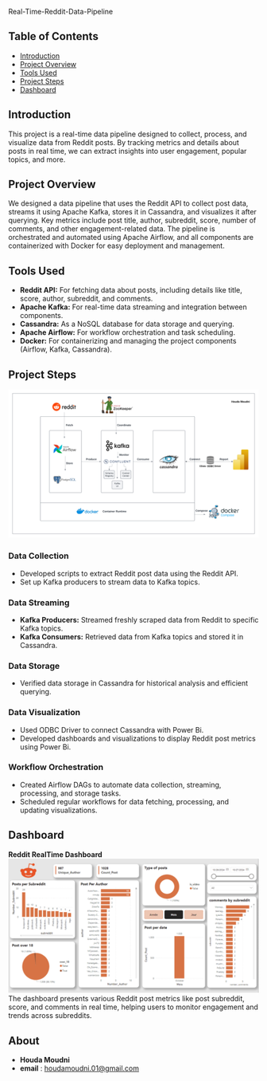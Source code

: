 Real-Time-Reddit-Data-Pipeline

## Table of Contents
- [Introduction](#introduction)
- [Project Overview](#project-overview)
- [Tools Used](#tools-used)
- [Project Steps](#project-steps)
- [Dashboard](#dashboard)

## Introduction
This project is a real-time data pipeline designed to collect, process, and visualize data from Reddit posts. By tracking metrics and details about posts in real time, we can extract insights into user engagement, popular topics, and more. 

## Project Overview
We designed a data pipeline that uses the Reddit API to collect post data, streams it using Apache Kafka, stores it in Cassandra, and visualizes it after querying. Key metrics include post title, author, subreddit, score, number of comments, and other engagement-related data. The pipeline is orchestrated and automated using Apache Airflow, and all components are containerized with Docker for easy deployment and management.

## Tools Used
- **Reddit API:** For fetching data about posts, including details like title, score, author, subreddit, and comments.
- **Apache Kafka:** For real-time data streaming and integration between components.
- **Cassandra:** As a NoSQL database for data storage and querying.
- **Apache Airflow:** For workflow orchestration and task scheduling.
- **Docker:** For containerizing and managing the project components (Airflow, Kafka, Cassandra).

## Project Steps

![Data Pipeline Architecture](https://github.com/houda-moudni/Reddit-Data-Pipeline/blob/main/statics/reddit_data_pipeline.png)

### Data Collection
- Developed scripts to extract Reddit post data using the Reddit API.
- Set up Kafka producers to stream data to Kafka topics.

### Data Streaming
- **Kafka Producers:** Streamed freshly scraped data from Reddit to specific Kafka topics.
- **Kafka Consumers:** Retrieved data from Kafka topics and stored it in Cassandra.

### Data Storage
- Verified data storage in Cassandra for historical analysis and efficient querying.

### Data Visualization
- Used ODBC Driver to connect Cassandra with Power Bi.
- Developed dashboards and visualizations to display Reddit post metrics using Power Bi.

### Workflow Orchestration
- Created Airflow DAGs to automate data collection, streaming, processing, and storage tasks.
- Scheduled regular workflows for data fetching, processing, and updating visualizations.

## Dashboard
**Reddit RealTime Dashboard**
![Dashboard](https://github.com/houda-moudni/Reddit-Data-Pipeline/blob/main/statics/reddit_dashboard.png)
The dashboard presents various Reddit post metrics like post subreddit, score, and comments in real time, helping users to monitor engagement and trends across subreddits.

## About
- **Houda Moudni**
- **email** : houdamoudni.01@gmail.com


